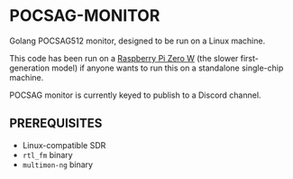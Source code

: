 # POCSAG-MONITOR

Golang POCSAG512 monitor, designed to be run on a Linux machine.

This code has been run on a [Raspberry Pi Zero W](https://amzn.to/3bflIyP) (the slower first-generation model) if anyone wants to run this on a standalone single-chip machine.

POCSAG monitor is currently keyed to publish to a Discord channel.

## PREREQUISITES

* Linux-compatible SDR
* `rtl_fm` binary
* `multimon-ng` binary

